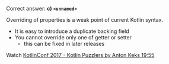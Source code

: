 Correct answer: **c) `<unnamed>`**

Overriding of properties is a weak point of current Kotlin syntax.

* It is easy to introduce a duplicate backing field
* You cannot override only one of getter or setter
  - this can be fixed in later releases

Watch [KotlinConf 2017 - Kotlin Puzzlers by Anton Keks 19:55](https://www.youtube.com/watch?v=ukwVzLq_pHk&lc=UgzH3QiIn1vLhtL2M0Z4AaABAg#t=19m55s)
